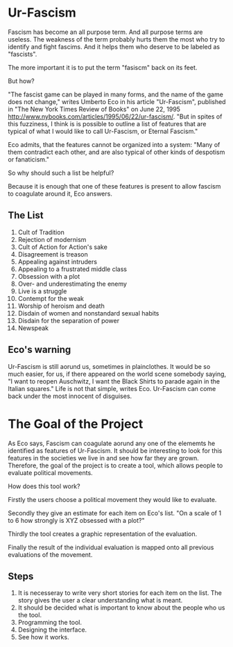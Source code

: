 # Ur-Fascism

Fascism has become an all purpose term. And all purpose terms are useless. The weakness of the term probably hurts them the most who try to identify and fight fascims. And it helps them who deserve to be labeled as "fascists". 

The more important it is to put the term "fasiscm" back on its feet. 

But how?

"The fascist game can be played in many forms, and the name of the game does not change," writes Umberto Eco in his article "Ur-Fascism", published in "The New York Times Review of Books" on June 22, 1995 http://www.nybooks.com/articles/1995/06/22/ur-fascism/. "But in spites of this fuzziness, I think is is possible to outline a list of features that are typical of what I would like to call Ur-Fascism, or Eternal Fascism."

Eco admits, that the features cannot be organized into a system: "Many of them contradict each other, and are also typical  of other kinds of despotism or fanaticism." 

So why should such a list be helpful?

Because it is enough that one of these features is present to allow fascism to coagulate around it, Eco answers. 

## The List

1. Cult of Tradition
2. Rejection of modernism
3. Cult of Action for Action's sake
4. Disagreement is treason
5. Appealing against intruders
6. Appealing to a frustrated middle class
7. Obsession with a plot
8. Over- and underestimating the enemy
9. Live is a struggle
10. Contempt for the weak
11. Worship of heroism and death
12. Disdain of women and nonstandard sexual habits
13. Disdain for the separation of power
14. Newspeak

## Eco's warning

Ur-Fascism is still aorund us, sometimes in plainclothes. It would be so much easier, for us, if there appeared on the world scene somebody saying, "I want to reopen Auschwitz, I want the Black Shirts to parade again in the Italian squares." Life is not that simple, writes Eco. Ur-Fascism can come back under the most innocent of disguises.

# The Goal of the Project

As Eco says, Fascism can coagulate aorund any one of the elememts he identified as features of Ur-Fascism. It should be interesting to look for this features in the societies we live in and see how far they are grown. Therefore, the goal of the project is to create a tool, which allows people to evaluate political movements. 

How does this tool work?

Firstly the users choose a political movement they would like to evaluate.

Secondly they give an estimate for each item on Eco's list. "On a scale of 1 to 6 how strongly is XYZ obsessed with a plot?" 

Thirdly the tool creates a graphic representation of the evaluation. 

Finally the result of the individual evaluation is mapped onto all previous evaluations of the movement. 

## Steps 

1. It is necesseray to write very short stories for each item on the list. The story gives the user a clear understanding what is meant. 
2. It should be decided what is important to know about the people who us the tool. 
3. Programming the tool.
4. Designing the interface.
5. See how it works.
